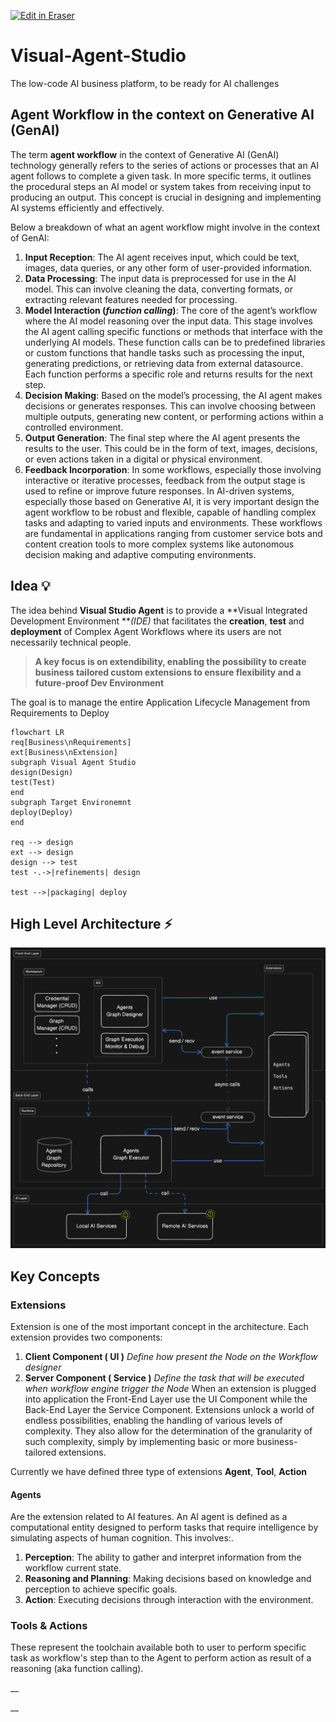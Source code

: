 <p><a target="_blank" href="https://app.eraser.io/workspace/YBJDAujV5evU4KOVWenD" id="edit-in-eraser-github-link"><img alt="Edit in Eraser" src="https://firebasestorage.googleapis.com/v0/b/second-petal-295822.appspot.com/o/images%2Fgithub%2FOpen%20in%20Eraser.svg?alt=media&amp;token=968381c8-a7e7-472a-8ed6-4a6626da5501"></a></p>

# Visual-Agent-Studio
The low-code AI business platform, to be ready for AI challenges

## Agent Workflow in the context on Generative AI (GenAI)
The term **agent workflow** in the context of Generative AI (GenAI) technology generally refers to the series of actions or processes that an AI agent follows to complete a given task. In more specific terms, it outlines the procedural steps an AI model or system takes from receiving input to producing an output. This concept is crucial in designing and implementing AI systems efficiently and effectively. 

Below a breakdown of what an agent workflow might involve in the context of GenAI:

1. **Input Reception**: The AI agent receives input, which could be text, images, data queries, or any other form of user-provided information. 
2. **Data Processing**: The input data is preprocessed for use in the AI model. This can involve cleaning the data, converting formats, or extracting relevant features needed for processing. 
3. **Model Interaction (**_**function calling**_**)**: The core of the agent’s workflow where the AI model reasoning over the input data. This stage involves the AI agent calling specific functions or methods that interface with the underlying AI models. These function calls can be to predefined libraries or custom functions that handle tasks such as processing the input, generating predictions, or retrieving data from external datasource. Each function performs a specific role and returns results for the next step. 
4. **Decision Making**: Based on the model’s processing, the AI agent makes decisions or generates responses. This can involve choosing between multiple outputs, generating new content, or performing actions within a controlled environment. 
5. **Output Generation**: The final step where the AI agent presents the results to the user. This could be in the form of text, images, decisions, or even actions taken in a digital or physical environment. 
6. **Feedback Incorporation**: In some workflows, especially those involving interactive or iterative processes, feedback from the output stage is used to refine or improve future responses.
In AI-driven systems, especially those based on Generative AI, it is very important design the agent workflow to be robust and flexible, capable of handling complex tasks and adapting to varied inputs and environments.
These workflows are fundamental in applications ranging from customer service bots and content creation tools to more complex systems like autonomous decision making and adaptive computing environments.
## Idea 💡
The idea behind **Visual Studio Agent** is to provide a  **Visual Integrated Development Environment **_(IDE)_ that facilitates the **creation**, **test** and **deployment** of Complex Agent Workflows where its users are not necessarily technical people.

>  **A key focus is on extendibility, enabling the possibility to create business tailored custom extensions to ensure flexibility and a future-proof Dev Environment** 

The goal is to manage the entire Application Lifecycle Management from Requirements to Deploy

```mermaid
flowchart LR
req[Business\nRequirements]
ext[Business\nExtension]
subgraph Visual Agent Studio
design(Design)
test(Test)
end
subgraph Target Environemnt
deploy(Deploy)
end
   
req --> design
ext --> design
design --> test
test -.->|refinements| design

test -->|packaging| deploy
```


## High Level Architecture ⚡️
![Architecture](./high-level-architecture.png "")

## Key Concepts
### Extensions
Extension is one of the most important concept in the architecture. Each extension provides two components: 

1. **Client Component ( UI )** _Define how present the Node on the Workflow designer_ 
2. **Server Component ( Service )** _Define the task that will be executed when workflow engine trigger the Node_
When an extension is plugged into application the Front-End Layer use the UI Component while the Back-End Layer the Service Component.
Extensions unlock a world of endless possibilities, enabling the handling of various levels of complexity. They also allow for the determination of the granularity of such complexity, simply by implementing basic or more business-tailored extensions.

Currently we have defined three type of extensions **Agent**, **Tool**, **Action**

#### Agents
Are the extension related to AI features. An AI agent  is defined  as a computational entity designed to perform tasks that require intelligence by simulating aspects of human cognition. This involves:.

1. **Perception**: The ability to gather and interpret information from the workflow current state.
2. **Reasoning and Planning**: Making decisions based on knowledge and perception to achieve specific goals.
3. **Action**: Executing decisions through interaction with the environment.
### Tools & Actions
These represent the toolchain available  both to user to perform specific task as workflow's step than to the Agent to perform action as result of a reasoning (aka function calling).

__

__



<!--- Eraser file: https://app.eraser.io/workspace/YBJDAujV5evU4KOVWenD --->
